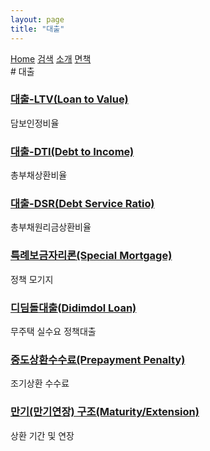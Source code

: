 ```yaml
---
layout: page
title: "대출"
---
```


<link rel="stylesheet" href="{{ site.baseurl }}/assets/style.css">
<div class="nav">
  <a href="{{ site.baseurl }}/">Home</a>
  <a href="{{ site.baseurl }}/search.html">검색</a>
  <a href="{{ site.baseurl }}/about.html">소개</a>
  <a href="{{ site.baseurl }}/disclaimer.html">면책</a>
</div>
# 대출
<div><h3><a href='{{ site.baseurl }}/terms/loantovalue.html'>대출-LTV(Loan to Value)</a></h3><div class='small'>담보인정비율</div></div><div><h3><a href='{{ site.baseurl }}/terms/debttoincome.html'>대출-DTI(Debt to Income)</a></h3><div class='small'>총부채상환비율</div></div><div><h3><a href='{{ site.baseurl }}/terms/debtserviceratio.html'>대출-DSR(Debt Service Ratio)</a></h3><div class='small'>총부채원리금상환비율</div></div><div><h3><a href='{{ site.baseurl }}/terms/specialmortgage.html'>특례보금자리론(Special Mortgage)</a></h3><div class='small'>정책 모기지</div></div><div><h3><a href='{{ site.baseurl }}/terms/didimdolloan.html'>디딤돌대출(Didimdol Loan)</a></h3><div class='small'>무주택 실수요 정책대출</div></div><div><h3><a href='{{ site.baseurl }}/terms/prepaymentpenalty.html'>중도상환수수료(Prepayment Penalty)</a></h3><div class='small'>조기상환 수수료</div></div><div><h3><a href='{{ site.baseurl }}/terms/term.html'>만기(만기연장) 구조(Maturity/Extension)</a></h3><div class='small'>상환 기간 및 연장</div></div>

